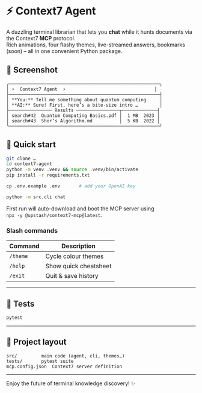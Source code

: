 # ⚡ Context7 Agent

A dazzling terminal librarian that lets you **chat** while it hunts documents
via the Context7 **MCP** protocol.  
Rich animations, four flashy themes, live-streamed answers, bookmarks (soon) –
all in one convenient Python package.

## 📸 Screenshot

```
╭────────────────────────────────────────────────────────╮
│ ⚡  Context7 Agent  ⚡                                 │
├────────────────────────────────────────────────────────┤
│ **You:** Tell me something about quantum computing     │
│ **AI:** Sure! First, here’s a bite-size intro …        │
├──────────────── Results ────────────────┬─────────────┤
│ search#42  Quantum Computing Basics.pdf │  1 MB  2023 │
│ search#43  Shor’s Algorithm.md          │  5 KB  2022 │
╰────────────────────────────────────────────────────────╯
```

## 🚀 Quick start

```bash
git clone …
cd context7-agent
python -m venv .venv && source .venv/bin/activate
pip install -r requirements.txt

cp .env.example .env       # add your OpenAI key

python -m src.cli chat
```

First run will auto-download and boot the MCP server using  
`npx -y @upstash/context7-mcp@latest`.

### Slash commands
| Command | Description            |
|---------|------------------------|
| `/theme`| Cycle colour themes    |
| `/help` | Show quick cheatsheet  |
| `/exit` | Quit & save history    |

---

## 🧪 Tests
```bash
pytest
```
---

## 📂 Project layout
```
src/         main code (agent, cli, themes…)
tests/       pytest suite
mcp.config.json  Context7 server definition
```

---

Enjoy the future of terminal knowledge discovery! ✨
